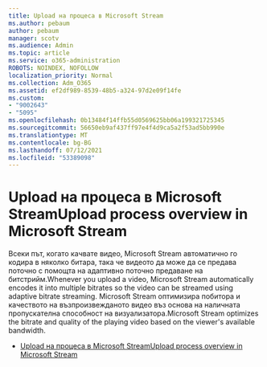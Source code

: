 ```yaml
---
title: Upload на процеса в Microsoft Stream
ms.author: pebaum
author: pebaum
manager: scotv
ms.audience: Admin
ms.topic: article
ms.service: o365-administration
ROBOTS: NOINDEX, NOFOLLOW
localization_priority: Normal
ms.collection: Adm_O365
ms.assetid: ef2df989-8539-48b5-a324-97d2e09f14fe
ms.custom:
- "9002643"
- "5095"
ms.openlocfilehash: 0b13484f14ffb55d0569625bb06a199321725345
ms.sourcegitcommit: 56650eb9af437ff97e4f4d9ca5a2f53ad5bb990e
ms.translationtype: MT
ms.contentlocale: bg-BG
ms.lasthandoff: 07/12/2021
ms.locfileid: "53389098"
---
```

# <a name="upload-process-overview-in-microsoft-stream"></a><span data-ttu-id="5c4c3-102">Upload на процеса в Microsoft Stream</span><span class="sxs-lookup"><span data-stu-id="5c4c3-102">Upload process overview in Microsoft Stream</span></span>

<span data-ttu-id="5c4c3-103">Всеки път, когато качвате видео, Microsoft Stream автоматично го кодира в няколко битара, така че видеото да може да се предава поточно с помощта на адаптивно поточно предаване на битстрийм.</span><span class="sxs-lookup"><span data-stu-id="5c4c3-103">Whenever you upload a video, Microsoft Stream automatically encodes it into multiple bitrates so the video can be streamed using adaptive bitrate streaming.</span></span> <span data-ttu-id="5c4c3-104">Microsoft Stream оптимизира побитора и качеството на възпроизвежданото видео въз основа на наличната пропускателна способност на визуализатора.</span><span class="sxs-lookup"><span data-stu-id="5c4c3-104">Microsoft Stream optimizes the bitrate and quality of the playing video based on the viewer's available bandwidth.</span></span>

- [<span data-ttu-id="5c4c3-105">Upload на процеса в Microsoft Stream</span><span class="sxs-lookup"><span data-stu-id="5c4c3-105">Upload process overview in Microsoft Stream</span></span>](/stream/upload-process-overview)
